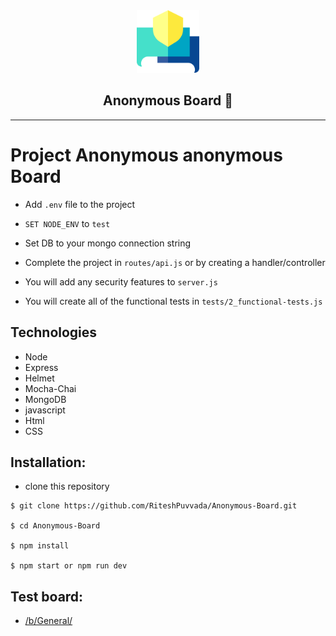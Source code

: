 <div align="center">
<img width="100px" alt="StockPrice logo" src="public/icons/android-chrome-512x512.png">
<br>
<h2>Anonymous Board 💬</h2>
</div>
<hr>

# Project Anonymous anonymous Board

- Add `.env` file to the project

- ``SET NODE_ENV`` to `test` 

- Set DB to your mongo connection string

- Complete the project in `routes/api.js` or by creating a handler/controller

- You will add any security features to `server.js`

- You will create all of the functional tests in `tests/2_functional-tests.js`

## Technologies

- Node
- Express
- Helmet
- Mocha-Chai
- MongoDB
- javascript
- Html
- CSS

## Installation:

- clone this repository
```
$ git clone https://github.com/RiteshPuvvada/Anonymous-Board.git

$ cd Anonymous-Board

$ npm install

$ npm start or npm run dev 
```
## Test board:

- [/b/General/]()
